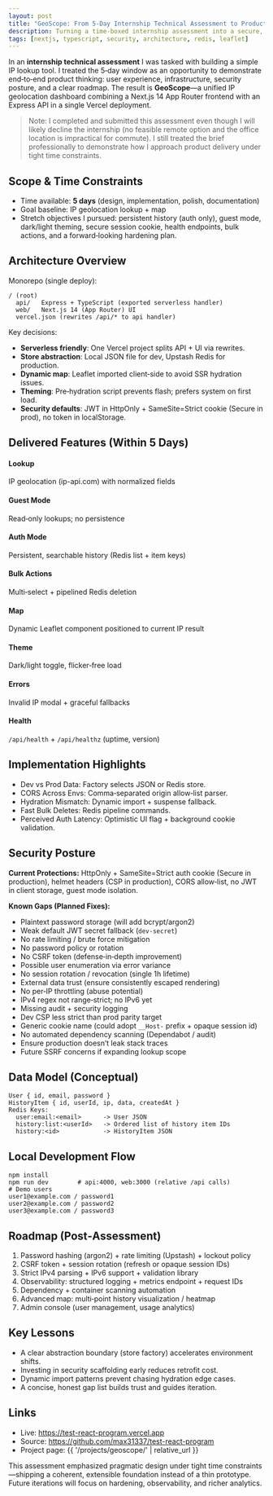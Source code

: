 ```yaml
---
layout: post
title: "GeoScope: From 5‑Day Internship Technical Assessment to Production‑Style IP Intelligence Dashboard"
description: Turning a time‑boxed internship assessment into a secure, extensible geolocation platform (Next.js + Express + Redis) with guest vs auth flows, map visualization, and structured hardening plan.
tags: [nextjs, typescript, security, architecture, redis, leaflet]
---
```


In an **internship technical assessment** I was tasked with building a simple IP lookup tool. I treated the 5‑day window as an opportunity to demonstrate end‑to‑end product thinking: user experience, infrastructure, security posture, and a clear roadmap. The result is **GeoScope**—a unified IP geolocation dashboard combining a Next.js 14 App Router frontend with an Express API in a single Vercel deployment.

> Note: I completed and submitted this assessment even though I will likely decline the internship (no feasible remote option and the office location is impractical for commute). I still treated the brief professionally to demonstrate how I approach product delivery under tight time constraints.

## Scope & Time Constraints
- Time available: **5 days** (design, implementation, polish, documentation)
- Goal baseline: IP geolocation lookup + map
- Stretch objectives I pursued: persistent history (auth only), guest mode, dark/light theming, secure session cookie, health endpoints, bulk actions, and a forward‑looking hardening plan.

## Architecture Overview
Monorepo (single deploy):
```
/ (root)
  api/   Express + TypeScript (exported serverless handler)
  web/   Next.js 14 (App Router) UI
  vercel.json (rewrites /api/* to api handler)
```
Key decisions:
- **Serverless friendly**: One Vercel project splits API + UI via rewrites.
- **Store abstraction**: Local JSON file for dev, Upstash Redis for production.
- **Dynamic map**: Leaflet imported client‑side to avoid SSR hydration issues.
- **Theming**: Pre‑hydration script prevents flash; prefers system on first load.
- **Security defaults**: JWT in HttpOnly + SameSite=Strict cookie (Secure in prod), no token in localStorage.

## Delivered Features (Within 5 Days)
<div class="grid gap-4 sm:grid-cols-2">
  <div class="rounded-md border border-border p-3 bg-secondary/30">
    <h4 class="text-[11px] font-semibold tracking-wide text-muted-foreground uppercase">Lookup</h4>
    <p class="text-sm">IP geolocation (ip-api.com) with normalized fields</p>
  </div>
  <div class="rounded-md border border-border p-3 bg-secondary/30">
    <h4 class="text-[11px] font-semibold tracking-wide text-muted-foreground uppercase">Guest Mode</h4>
    <p class="text-sm">Read‑only lookups; no persistence</p>
  </div>
  <div class="rounded-md border border-border p-3 bg-secondary/30">
    <h4 class="text-[11px] font-semibold tracking-wide text-muted-foreground uppercase">Auth Mode</h4>
    <p class="text-sm">Persistent, searchable history (Redis list + item keys)</p>
  </div>
  <div class="rounded-md border border-border p-3 bg-secondary/30">
    <h4 class="text-[11px] font-semibold tracking-wide text-muted-foreground uppercase">Bulk Actions</h4>
    <p class="text-sm">Multi‑select + pipelined Redis deletion</p>
  </div>
  <div class="rounded-md border border-border p-3 bg-secondary/30">
    <h4 class="text-[11px] font-semibold tracking-wide text-muted-foreground uppercase">Map</h4>
    <p class="text-sm">Dynamic Leaflet component positioned to current IP result</p>
  </div>
  <div class="rounded-md border border-border p-3 bg-secondary/30">
    <h4 class="text-[11px] font-semibold tracking-wide text-muted-foreground uppercase">Theme</h4>
    <p class="text-sm">Dark/light toggle, flicker‑free load</p>
  </div>
  <div class="rounded-md border border-border p-3 bg-secondary/30">
    <h4 class="text-[11px] font-semibold tracking-wide text-muted-foreground uppercase">Errors</h4>
    <p class="text-sm">Invalid IP modal + graceful fallbacks</p>
  </div>
  <div class="rounded-md border border-border p-3 bg-secondary/30">
    <h4 class="text-[11px] font-semibold tracking-wide text-muted-foreground uppercase">Health</h4>
    <p class="text-sm"><code>/api/health</code> + <code>/api/healthz</code> (uptime, version)</p>
  </div>
</div>

## Implementation Highlights
<ul class="space-y-2 text-sm">
  <li><span class="font-medium">Dev vs Prod Data:</span> Factory selects JSON or Redis store.</li>
  <li><span class="font-medium">CORS Across Envs:</span> Comma‑separated origin allow‑list parser.</li>
  <li><span class="font-medium">Hydration Mismatch:</span> Dynamic import + suspense fallback.</li>
  <li><span class="font-medium">Fast Bulk Deletes:</span> Redis pipeline commands.</li>
  <li><span class="font-medium">Perceived Auth Latency:</span> Optimistic UI flag + background cookie validation.</li>
</ul>

## Security Posture
**Current Protections:** HttpOnly + SameSite=Strict auth cookie (Secure in production), helmet headers (CSP in production), CORS allow‑list, no JWT in client storage, guest mode isolation.

**Known Gaps (Planned Fixes):**
- Plaintext password storage (will add bcrypt/argon2)
- Weak default JWT secret fallback (`dev-secret`)
- No rate limiting / brute force mitigation
- No password policy or rotation
- No CSRF token (defense‑in‑depth improvement)
- Possible user enumeration via error variance
- No session rotation / revocation (single 1h lifetime)
- External data trust (ensure consistently escaped rendering)
- No per‑IP throttling (abuse potential)
- IPv4 regex not range‑strict; no IPv6 yet
- Missing audit + security logging
- Dev CSP less strict than prod parity target
- Generic cookie name (could adopt `__Host-` prefix + opaque session id)
- No automated dependency scanning (Dependabot / audit)
- Ensure production doesn’t leak stack traces
- Future SSRF concerns if expanding lookup scope

## Data Model (Conceptual)
```
User { id, email, password }
HistoryItem { id, userId, ip, data, createdAt }
Redis Keys:
  user:email:<email>      -> User JSON
  history:list:<userId>   -> Ordered list of history item IDs
  history:<id>            -> HistoryItem JSON
```

## Local Development Flow
```
npm install
npm run dev        # api:4000, web:3000 (relative /api calls)
# Demo users
user1@example.com / password1
user2@example.com / password2
user3@example.com / password3
```

## Roadmap (Post‑Assessment)
1. Password hashing (argon2) + rate limiting (Upstash) + lockout policy
2. CSRF token + session rotation (refresh or opaque session IDs)
3. Strict IPv4 parsing + IPv6 support + validation library
4. Observability: structured logging + metrics endpoint + request IDs
5. Dependency + container scanning automation
6. Advanced map: multi‑point history visualization / heatmap
7. Admin console (user management, usage analytics)

## Key Lessons
- A clear abstraction boundary (store factory) accelerates environment shifts.
- Investing in security scaffolding early reduces retrofit cost.
- Dynamic import patterns prevent chasing hydration edge cases.
- A concise, honest gap list builds trust and guides iteration.

## Links
- Live: https://test-react-program.vercel.app
- Source: https://github.com/max31337/test-react-program
- Project page: {{ '/projects/geoscope/' | relative_url }}

This assessment emphasized pragmatic design under tight time constraints—shipping a coherent, extensible foundation instead of a thin prototype. Future iterations will focus on hardening, observability, and richer analytics.
